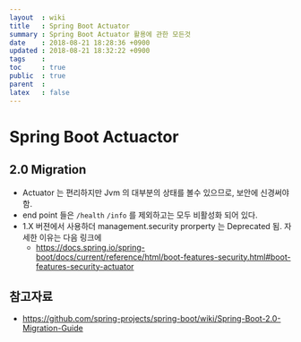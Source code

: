 ```yaml
---
layout  : wiki
title   : Spring Boot Actuator
summary : Spring Boot Actuator 활용에 관한 모든것
date    : 2018-08-21 18:28:36 +0900
updated : 2018-08-21 18:32:22 +0900
tags    :
toc     : true
public  : true
parent  :
latex   : false
---
```


# Spring Boot Actuactor

## 2.0 Migration 

* Actuator 는 편리하지만 Jvm 의 대부분의 상태를 볼수 있으므로, 보안에 신경써야함.
* end point 들은 `/health` `/info` 를 제외하고는 모두 비활성화 되어 있다.
* 1.X 버젼에서 사용하더 management.security prorperty 는 Deprecated 됨. 자세한 이유는 다음 링크에
	*	https://docs.spring.io/spring-boot/docs/current/reference/html/boot-features-security.html#boot-features-security-actuator
	
	
	
## 참고자료

* https://github.com/spring-projects/spring-boot/wiki/Spring-Boot-2.0-Migration-Guide
